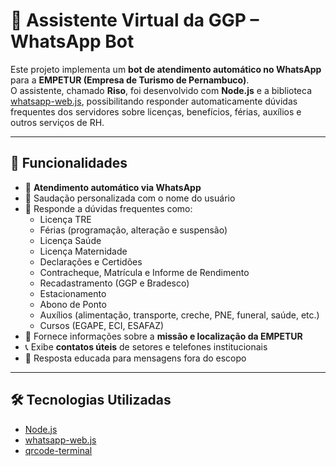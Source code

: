 # 🤖 Assistente Virtual da GGP – WhatsApp Bot  

Este projeto implementa um **bot de atendimento automático no WhatsApp** para a **EMPETUR (Empresa de Turismo de Pernambuco)**.  
O assistente, chamado **Riso**, foi desenvolvido com **Node.js** e a biblioteca [whatsapp-web.js](https://github.com/pedroslopez/whatsapp-web.js), possibilitando responder automaticamente dúvidas frequentes dos servidores sobre licenças, benefícios, férias, auxílios e outros serviços de RH.  

---

## 🚀 Funcionalidades  

- 📲 **Atendimento automático via WhatsApp**  
- 👤 Saudação personalizada com o nome do usuário  
- 🧾 Responde a dúvidas frequentes como:  
  - Licença TRE  
  - Férias (programação, alteração e suspensão)  
  - Licença Saúde  
  - Licença Maternidade  
  - Declarações e Certidões  
  - Contracheque, Matrícula e Informe de Rendimento  
  - Recadastramento (GGP e Bradesco)  
  - Estacionamento  
  - Abono de Ponto  
  - Auxílios (alimentação, transporte, creche, PNE, funeral, saúde, etc.)  
  - Cursos (EGAPE, ECI, ESAFAZ)  
- 📍 Fornece informações sobre a **missão e localização da EMPETUR**  
- 📞 Exibe **contatos úteis** de setores e telefones institucionais  
- 🙋 Resposta educada para mensagens fora do escopo  

---

## 🛠️ Tecnologias Utilizadas  

- [Node.js](https://nodejs.org/)  
- [whatsapp-web.js](https://github.com/pedroslopez/whatsapp-web.js)  
- [qrcode-terminal](https://www.npmjs.com/package/qrcode-terminal)  

